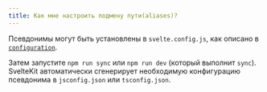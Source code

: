 ```yaml
---
title: Как мне настроить подмену пути(aliases)?
---
```


Псевдонимы могут быть установлены в `svelte.config.js`, как описано в [`configuration`](#konfiguracziya-alias).

Затем запустите `npm run sync` или `npm run dev` (который выполнит `sync`). SvelteKit автоматически сгенерирует необходимую конфигурацию псевдонима в `jsconfig.json` или `tsconfig.json`.

